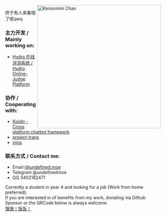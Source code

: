 <img align="right" src="kmmm.png" width="400px" alt="Kemomimi Chan" title="Kemomimi Chan" />

终于有人来看咱了呢qwq

### 主力开发 / Mainly working on:
- [Hydro 在线评测系统 / Hydro Online-Judge Platform](https://github.com/hydro-dev/Hydro)

### 协作 / Cooperating with:
- [Koishi - Cross platform chatbot framework](https://github.com/koishijs/koishi)
- [project-trans](https://github.com/project-trans)
- [vijos](https://github.com/vijos)

### 联系方式 / Contact me:
- Email i@undefined.moe
- Telegram @undefinedmoe
- QQ 3402182471

Currently a student in year 4 and looking for a job (Work from home preferred).  
If you are interested in of benefits from my work, donating via Github Sponsor or the QRCode below is always welcome.  
[饿饿！饭饭！](https://pay.undefined.moe/)  

